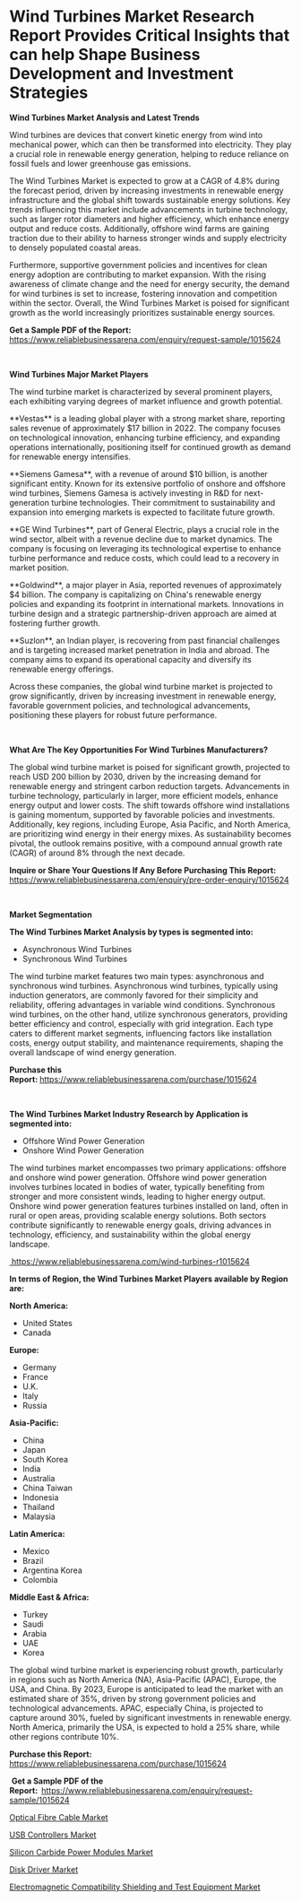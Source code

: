 <p><h1>Wind Turbines Market Research Report Provides Critical Insights that can help Shape Business Development and Investment Strategies</h1></p><p><strong>Wind Turbines Market Analysis and Latest Trends</strong></p>
<p><p>Wind turbines are devices that convert kinetic energy from wind into mechanical power, which can then be transformed into electricity. They play a crucial role in renewable energy generation, helping to reduce reliance on fossil fuels and lower greenhouse gas emissions. </p><p>The Wind Turbines Market is expected to grow at a CAGR of 4.8% during the forecast period, driven by increasing investments in renewable energy infrastructure and the global shift towards sustainable energy solutions. Key trends influencing this market include advancements in turbine technology, such as larger rotor diameters and higher efficiency, which enhance energy output and reduce costs. Additionally, offshore wind farms are gaining traction due to their ability to harness stronger winds and supply electricity to densely populated coastal areas.</p><p>Furthermore, supportive government policies and incentives for clean energy adoption are contributing to market expansion. With the rising awareness of climate change and the need for energy security, the demand for wind turbines is set to increase, fostering innovation and competition within the sector. Overall, the Wind Turbines Market is poised for significant growth as the world increasingly prioritizes sustainable energy sources.</p></p>
<p><strong>Get a Sample PDF of the Report:&nbsp;</strong> <a href="https://www.reliablebusinessarena.com/enquiry/request-sample/1015624?utm_campaign=1282&utm_medium=2&utm_source=Github&utm_content=ia&utm_term=29092024&utm_id=wind-turbines">https://www.reliablebusinessarena.com/enquiry/request-sample/1015624</a></p>
<p>&nbsp;</p>
<p><strong>Wind Turbines Major Market Players</strong></p>
<p><p>The wind turbine market is characterized by several prominent players, each exhibiting varying degrees of market influence and growth potential. </p><p>**Vestas** is a leading global player with a strong market share, reporting sales revenue of approximately $17 billion in 2022. The company focuses on technological innovation, enhancing turbine efficiency, and expanding operations internationally, positioning itself for continued growth as demand for renewable energy intensifies.</p><p>**Siemens Gamesa**, with a revenue of around $10 billion, is another significant entity. Known for its extensive portfolio of onshore and offshore wind turbines, Siemens Gamesa is actively investing in R&D for next-generation turbine technologies. Their commitment to sustainability and expansion into emerging markets is expected to facilitate future growth.</p><p>**GE Wind Turbines**, part of General Electric, plays a crucial role in the wind sector, albeit with a revenue decline due to market dynamics. The company is focusing on leveraging its technological expertise to enhance turbine performance and reduce costs, which could lead to a recovery in market position.</p><p>**Goldwind**, a major player in Asia, reported revenues of approximately $4 billion. The company is capitalizing on China's renewable energy policies and expanding its footprint in international markets. Innovations in turbine design and a strategic partnership-driven approach are aimed at fostering further growth.</p><p>**Suzlon**, an Indian player, is recovering from past financial challenges and is targeting increased market penetration in India and abroad. The company aims to expand its operational capacity and diversify its renewable energy offerings.</p><p>Across these companies, the global wind turbine market is projected to grow significantly, driven by increasing investment in renewable energy, favorable government policies, and technological advancements, positioning these players for robust future performance.</p></p>
<p>&nbsp;</p>
<p><strong>What Are The Key Opportunities For Wind Turbines Manufacturers?</strong></p>
<p><p>The global wind turbine market is poised for significant growth, projected to reach USD 200 billion by 2030, driven by the increasing demand for renewable energy and stringent carbon reduction targets. Advancements in turbine technology, particularly in larger, more efficient models, enhance energy output and lower costs. The shift towards offshore wind installations is gaining momentum, supported by favorable policies and investments. Additionally, key regions, including Europe, Asia Pacific, and North America, are prioritizing wind energy in their energy mixes. As sustainability becomes pivotal, the outlook remains positive, with a compound annual growth rate (CAGR) of around 8% through the next decade.</p></p>
<p><strong>Inquire or Share Your Questions If Any Before Purchasing This Report:</strong> <a href="https://www.reliablebusinessarena.com/enquiry/pre-order-enquiry/1015624?utm_campaign=1282&utm_medium=2&utm_source=Github&utm_content=ia&utm_term=29092024&utm_id=wind-turbines">https://www.reliablebusinessarena.com/enquiry/pre-order-enquiry/1015624</a></p>
<p>&nbsp;</p>
<p><strong>Market Segmentation</strong></p>
<p><strong>The Wind Turbines Market Analysis by types is segmented into:</strong></p>
<p><ul><li>Asynchronous Wind Turbines</li><li>Synchronous Wind Turbines</li></ul></p>
<p><p>The wind turbine market features two main types: asynchronous and synchronous wind turbines. Asynchronous wind turbines, typically using induction generators, are commonly favored for their simplicity and reliability, offering advantages in variable wind conditions. Synchronous wind turbines, on the other hand, utilize synchronous generators, providing better efficiency and control, especially with grid integration. Each type caters to different market segments, influencing factors like installation costs, energy output stability, and maintenance requirements, shaping the overall landscape of wind energy generation.</p></p>
<p><strong>Purchase this Report:&nbsp;</strong><a href="https://www.reliablebusinessarena.com/purchase/1015624?utm_campaign=1282&utm_medium=2&utm_source=Github&utm_content=ia&utm_term=29092024&utm_id=wind-turbines">https://www.reliablebusinessarena.com/purchase/1015624</a></p>
<p>&nbsp;</p>
<p><strong>The Wind Turbines Market Industry Research by Application is segmented into:</strong></p>
<p><ul><li>Offshore Wind Power Generation</li><li>Onshore Wind Power Generation</li></ul></p>
<p><p>The wind turbines market encompasses two primary applications: offshore and onshore wind power generation. Offshore wind power generation involves turbines located in bodies of water, typically benefiting from stronger and more consistent winds, leading to higher energy output. Onshore wind power generation features turbines installed on land, often in rural or open areas, providing scalable energy solutions. Both sectors contribute significantly to renewable energy goals, driving advances in technology, efficiency, and sustainability within the global energy landscape.</p></p>
<p><a href="https://www.reliablebusinessarena.com/wind-turbines-r1015624?utm_campaign=1282&utm_medium=2&utm_source=Github&utm_content=ia&utm_term=29092024&utm_id=wind-turbines">&nbsp;https://www.reliablebusinessarena.com/wind-turbines-r1015624</a></p>
<p><strong>In terms of Region, the Wind Turbines Market Players available by Region are:</strong></p>
<p>
    <p> <strong> North America: </strong>
        <ul>
            <li>United States</li>
            <li>Canada</li>
        </ul>
        </p> 
    <p> <strong> Europe: </strong>
        <ul>
            <li>Germany</li>
            <li>France</li>
            <li>U.K.</li>
            <li>Italy</li>
            <li>Russia</li>
        </ul>
        </p> 
    <p> <strong> Asia-Pacific: </strong>
        <ul>
            <li>China</li>
            <li>Japan</li>
            <li>South Korea</li>
            <li>India</li>
            <li>Australia</li>
            <li>China Taiwan</li>
            <li>Indonesia</li>
            <li>Thailand</li>
            <li>Malaysia</li>
        </ul>
        </p> 
    <p> <strong> Latin America: </strong>
        <ul>
            <li>Mexico</li>
            <li>Brazil</li>
            <li>Argentina Korea</li>
            <li>Colombia</li>
        </ul>
        </p> 
    <p> <strong> Middle East & Africa: </strong>
        <ul>
            <li>Turkey</li>
            <li>Saudi</li>
            <li>Arabia</li>
            <li>UAE</li>
            <li>Korea</li>
        </ul>
    </p>
    </p>
<p><p>The global wind turbine market is experiencing robust growth, particularly in regions such as North America (NA), Asia-Pacific (APAC), Europe, the USA, and China. By 2023, Europe is anticipated to lead the market with an estimated share of 35%, driven by strong government policies and technological advancements. APAC, especially China, is projected to capture around 30%, fueled by significant investments in renewable energy. North America, primarily the USA, is expected to hold a 25% share, while other regions contribute 10%.</p></p>
<p><strong>Purchase this Report: </strong><a href="https://www.reliablebusinessarena.com/purchase/1015624?utm_campaign=1282&utm_medium=2&utm_source=Github&utm_content=ia&utm_term=29092024&utm_id=wind-turbines">https://www.reliablebusinessarena.com/purchase/1015624</a></p>
<p>&nbsp;<strong>Get a Sample PDF of the Report:&nbsp;&nbsp;</strong><a href="https://www.reliablebusinessarena.com/enquiry/request-sample/1015624?utm_campaign=1282&utm_medium=2&utm_source=Github&utm_content=ia&utm_term=29092024&utm_id=wind-turbines">https://www.reliablebusinessarena.com/enquiry/request-sample/1015624</a></p>
<p><strong></strong></p>
<p><p><a href="https://issuu.com/reportprime-2/docs/optical-fibre-cable-market-size-203_a4d610e0973f7e?utm_campaign=1282&utm_medium=2&utm_source=Github&utm_content=ia&utm_term=29092024&utm_id=wind-turbines">Optical Fibre Cable Market</a></p><p><a href="https://www.linkedin.com/pulse/global-usb-controllers-market-focus-product-type-usb20-w12pe?utm_campaign=1282&utm_medium=2&utm_source=Github&utm_content=ia&utm_term=29092024&utm_id=wind-turbines">USB Controllers Market</a></p><p><a href="https://issuu.com/reportprime-2/docs/silicon-carbide-power-modules-marke_2be846f9c4a20a?utm_campaign=1282&utm_medium=2&utm_source=Github&utm_content=ia&utm_term=29092024&utm_id=wind-turbines">Silicon Carbide Power Modules Market</a></p><p><a href="https://www.linkedin.com/pulse/disk-driver-market-outlook-forecast-from-2024-2031-my-market-intel-bwgse?utm_campaign=1282&utm_medium=2&utm_source=Github&utm_content=ia&utm_term=29092024&utm_id=wind-turbines">Disk Driver Market</a></p><p><a href="https://github.com/napierswinnyfg/Market-Research-Report-List-1/blob/main/electromagnetic-compatibility-shielding-and-test-equipment-market.md?utm_campaign=1282&utm_medium=2&utm_source=Github&utm_content=ia&utm_term=29092024&utm_id=wind-turbines">Electromagnetic Compatibility Shielding and Test Equipment Market</a></p></p>